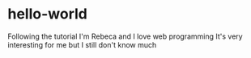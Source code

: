 # hello-world
Following the tutorial
I'm Rebeca and I love web programming
It's very interesting for me but I still don't know much
